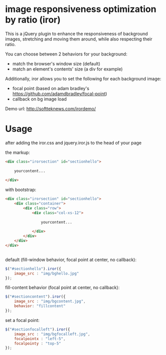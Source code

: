 # image responsiveness optimization by ratio (iror)

This is a jQuery plugin to enhance the responsiveness of background images, stretching and moving them around, while also respecting their ratio.

You can choose between 2 behaviors for your background:
- match the browser's window size (default)
- match an element's contents' size (a div for example)

Additionally, iror allows you to set the following for each background image:
- focal point (based on adam bradley's https://github.com/adamdbradley/focal-point)
- callback on bg image load

Demo url: http://softteknews.com/irordemo/

# Usage
after adding the iror.css and jquery.iror.js to the head of your page

the markup:
```html
<div class="irorsection" id="sectionhello">
	
	yourcontent...
	
</div>
```

with bootstrap:
```html
<div class="irorsection" id="sectionhello">
	<div class="container">
		<div class="row">
			<div class="col-xs-12">
			
				yourcontent...
			
			</div>
		</div>
	</div>
</div>
			
```

default (fill-window behavior, focal point at center, no callback):
```javascript
$("#sectionhello").iror({
	image_src : "img/bghello.jpg"
});
```

fill-content behavior (focal point at center, no callback):
```javascript
$("#sectioncontent").iror({
	image_src : "img/bgcontent.jpg",
	behavior: "fillcontent"
});
```

set a focal point:
```javascript
$("#sectionfocalleft").iror({
	image_src : "img/bgfocalleft.jpg",
	focalpointx : "left-5",
	focalpointy : "top-5"
});
```

